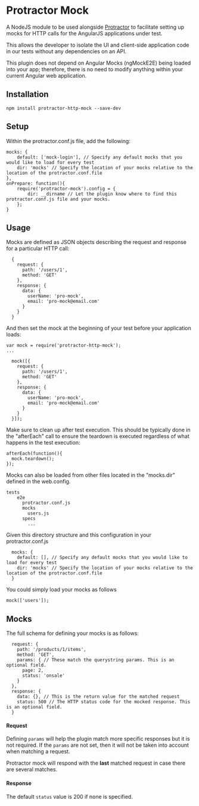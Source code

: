 # Protractor Mock
A NodeJS module to be used alongside [Protractor](https://github.com/angular/protractor) to facilitate setting up mocks for HTTP calls for the AngularJS applications under test. 

This allows the developer to isolate the UI and client-side application code in our tests without any dependencies on an API.

This plugin does not depend on Angular Mocks (ngMockE2E) being loaded into your app; therefore, there is no need to modify anything within your current Angular web application.

## Installation
	npm install protractor-http-mock --save-dev
## Setup
Within the protractor.conf.js file, add the following:

  	mocks: {
    	default: ['mock-login'], // Specify any default mocks that you would like to load for every test
    	dir: 'mocks' // Specify the location of your mocks relative to the location of the protractor.conf.file
  	},
  	onPrepare: function(){
    	require('protractor-mock').config = {
      		dir: __dirname // Let the plugin know where to find this protractor.conf.js file and your mocks.
    	};
  	}

## Usage
Mocks are defined as JSON objects describing the request and response for a particular HTTP call:

  	  {
		request: {
	      path: '/users/1',
	      method: 'GET'
	    },
	    response: {
	      data: {
	        userName: 'pro-mock',
	        email: 'pro-mock@email.com'
	      }
	    }
	  }

And then set the mock at the beginning of your test before your application loads:

	var mock = require('protractor-http-mock');
	...

	  mock([{
	    request: {
	      path: '/users/1',
	      method: 'GET'
	    },
	    response: {
	      data: {
	        userName: 'pro-mock',
	        email: 'pro-mock@email.com'
	      }
	    }
	  }]);

Make sure to clean up after test execution. This should be typically done in the "afterEach" call to ensure the teardown is executed regardless of what happens in the test execution:

	afterEach(function(){
	  mock.teardown();
	});


Mocks can also be loaded from other files located in the "mocks.dir" defined in the web.config. 

  	tests
	    e2e
	      protractor.conf.js
	      mocks
	        users.js
	      specs
	        ...

Given this directory structure and this configuration in your protractor.conf.js
  
	  mocks: {
	    default: [], // Specify any default mocks that you would like to load for every test
	    dir: 'mocks' // Specify the location of your mocks relative to the location of the protractor.conf.file
	  }

You could simply load your mocks as follows

	mock(['users']);


## Mocks
The full schema for defining your mocks is as follows:

	  request: {
	    path: '/products/1/items',
	    method: 'GET',
	    params: { // These match the querystring params. This is an optional field.
	      page: 2,
	      status: 'onsale'
	    }
	  },
	  response: {
	    data: {}, // This is the return value for the matched request
	    status: 500 // The HTTP status code for the mocked response. This is an optional field.
	  }

#### Request
Defining `params` will help the plugin match more specific responses but it is not required. If the `params` are not set, then it will not be taken into account when matching a request.

Protractor mock will respond with the **last** matched request in case there are several matches.

#### Response
The default `status` value is 200 if none is specified.
